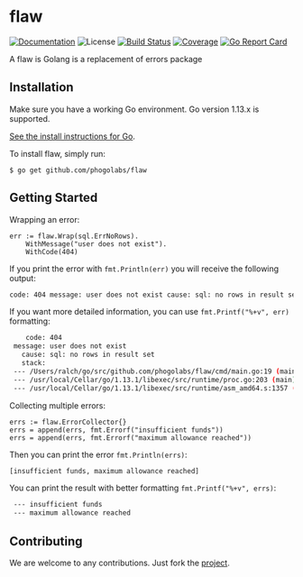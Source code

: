 # flaw

[![Documentation][godoc-img]][godoc-url]
![License][license-img]
[![Build Status][action-img]][action-url]
[![Coverage][codecov-img]][codecov-url]
[![Go Report Card][report-img]][report-url]

A flaw is Golang is a replacement of errors package

## Installation

Make sure you have a working Go environment. Go version 1.13.x is supported.

[See the install instructions for Go](http://golang.org/doc/install.html).

To install flaw, simply run:

```
$ go get github.com/phogolabs/flaw
```

## Getting Started

Wrapping an error:

```golang
err := flaw.Wrap(sql.ErrNoRows).
	WithMessage("user does not exist").
	WithCode(404)
```

If you print the error with `fmt.Println(err)` you will receive the following
output:

```bash
code: 404 message: user does not exist cause: sql: no rows in result set
```

If you want more detailed information, you can use `fmt.Printf("%+v", err)`
formatting:

```bash
    code: 404
 message: user does not exist
   cause: sql: no rows in result set
   stack:
 --- /Users/ralch/go/src/github.com/phogolabs/flaw/cmd/main.go:19 (main)
 --- /usr/local/Cellar/go/1.13.1/libexec/src/runtime/proc.go:203 (main)
 --- /usr/local/Cellar/go/1.13.1/libexec/src/runtime/asm_amd64.s:1357 (goexit)
 ```

Collecting multiple errors:

```golang
errs := flaw.ErrorCollector{}
errs = append(errs, fmt.Errorf("insufficient funds"))
errs = append(errs, fmt.Errorf("maximum allowance reached"))
```

Then you can print the error `fmt.Println(errs)`:

```bash
[insufficient funds, maximum allowance reached]
```

You can print the result with better formatting `fmt.Printf("%+v", errs)`:

```bash
 --- insufficient funds
 --- maximum allowance reached
```

## Contributing

We are welcome to any contributions. Just fork the
[project](https://github.com/phogolabs/flaw).

[report-img]: https://goreportcard.com/badge/github.com/phogolabs/flaw
[report-url]: https://goreportcard.com/report/github.com/phogolabs/flaw
[codecov-url]: https://codecov.io/gh/phogolabs/flaw
[codecov-img]: https://codecov.io/gh/phogolabs/flaw/branch/master/graph/badge.svg
[action-img]: https://github.com/phogolabs/flaw/workflows/pipeline/badge.svg
[action-url]: https://github.com/phogolabs/flaw/actions
[godoc-url]: https://godoc.org/github.com/phogolabs/flaw
[godoc-img]: https://godoc.org/github.com/phogolabs/flaw?status.svg
[license-img]: https://img.shields.io/badge/license-MIT-blue.svg
[software-license-url]: LICENSE
